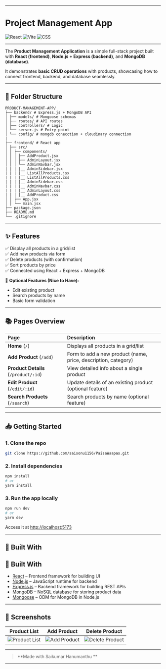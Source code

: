 
---

# Project Management App

![React](https://img.shields.io/badge/React-18.2-blue)
![Vite](https://img.shields.io/badge/Vite-Latest-purple)
![CSS](https://img.shields.io/badge/TailwindCSS-3.3.0-blueviolet)

---

The **Product Management Application** is a simple full-stack project built with **React (frontend)**, **Node.js + Express (backend)**, and **MongoDB (database)**.  

It demonstrates **basic CRUD operations** with products, showcasing how to connect frontend, backend, and database seamlessly.

---


## 🧩 Folder Structure

```
PRODUCT-MANAGEMENT-APP/
├── backend/ # Express.js + MongoDB API
│ ├── models/ # Mongoose schemas
│ ├── routes/ # API routes
│ ├── controllers/ # Logic
│ └── server.js # Entry point
│ └── config/ # mongdb conecction + cloudinary connection
|
├── frontend/ # React app
│ ├── src/
│ │ ├── components/
│ │ │ ├── AddProduct.jsx
│ │ │ ├── AdminLayout.jsx
│ │ │ └── AdminNavbar.jsx
| | | |__ AdminSidebar.jsx
| | | |__ ListAllProducts.jsx
| | | |__ ListAllProducts.css
| | | |__ AdminSidebar.css
| | | |__ AdminNavbar.css
| | | |__ AdminLayout.css
| | | |__ AddProduct.css
│ │ ├── App.jsx
│ │ └── main.jsx
├── package.json
├── README.md
└── .gitignore
```

---

## ✨ Features

✅ Display all products in a grid/list  
✅ Add new products via form  
✅ Delete products (with confirmation)  
✅ Sort products by price  
✅ Connected using React + Express + MongoDB  

🔹 **Optional Features (Nice to Have):**
- Edit existing product  
- Search products by name  
- Basic form validation 
---

## 📚 Pages Overview

| Page | Description |
| :-- | :-- |
| **Home** (`/`) | Displays all products in a grid/list |
| **Add Product** (`/add`) | Form to add a new product (name, price, description, category) |
| **Product Details** (`/product/:id`) | View detailed info about a single product |
| **Edit Product** (`/edit/:id`) | Update details of an existing product (optional feature) |
| **Search Products** (`/search`) | Search products by name (optional feature) |

---

## 📥 Getting Started

### 1. Clone the repo

```bash
git clone https://github.com/saisonu1156/PaisaWaapas.git
```

### 2. Install dependencies

```bash
npm install
# or
yarn install
```

### 3. Run the app locally

```bash
npm run dev
# or
yarn dev
```

Access it at [http://localhost:5173](http://localhost:5173)

---

## 🔧 Built With

## 🔧 Built With

- [React](https://reactjs.org/) – Frontend framework for building UI
- [Node.js](https://nodejs.org/) – JavaScript runtime for backend
- [Express.js](https://expressjs.com/) – Backend framework for building REST APIs
- [MongoDB](https://www.mongodb.com/) – NoSQL database for storing product data
- [Mongoose](https://mongoosejs.com/) – ODM for MongoDB in Node.js

---

## 📸 Screenshots


| Product List | Add Product | Delete Product |
| :----------: | :----------: | :------------: |
| ![Product List](https://github.com/user-attachments/assets/b3a294a5-3edc-4cdf-b1a7-e7a806537d1c) | ![Add Product](https://github.com/user-attachments/assets/aa144a28-8d62-4bc0-900c-8ee765582afc) | ![Delete Product](https://github.com/user-attachments/assets/671702b5-1a91-4423-a065-637a896cf6ea) |

---

> **Made with Saikumar  Hanumanthu **

---


